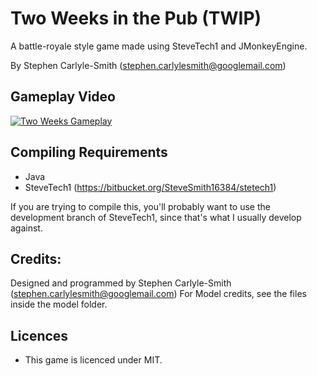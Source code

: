 # Two Weeks in the Pub (TWIP)

A battle-royale style game made using SteveTech1 and JMonkeyEngine.

By Stephen Carlyle-Smith (stephen.carlylesmith@googlemail.com)


## Gameplay Video

[![Two Weeks Gameplay](http://img.youtube.com/vi/ROtYhj_YU80/2.jpg)](http://www.youtube.com/watch?v=O-QbPfuOZQ4)


## Compiling Requirements
* Java
* SteveTech1 (https://bitbucket.org/SteveSmith16384/stetech1)

If you are trying to compile this, you'll probably want to use the development branch of SteveTech1, since that's what I usually develop against.


## Credits: 
Designed and programmed by Stephen Carlyle-Smith (stephen.carlylesmith@googlemail.com)
For Model credits, see the files inside the model folder.


## Licences
* This game is licenced under MIT.
